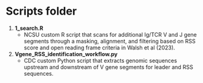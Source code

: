 # Scripts folder
1. **1_search.R**
   - NCSU custom R script that scans for additional Ig/TCR V and J gene segments through a masking, alignment, and filtering based on RSS score and open reading frame criteria in Walsh et al (2023).
2. **Vgene_RSS_identification_workflow.py**
   - CDC custom Python script that extracts genomic sequences upstream and downstream of V gene segments for leader and RSS sequences.
